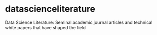 datascienceliterature
=====================

Data Science Literature: Seminal academic journal articles and technical white papers that have shaped the field
